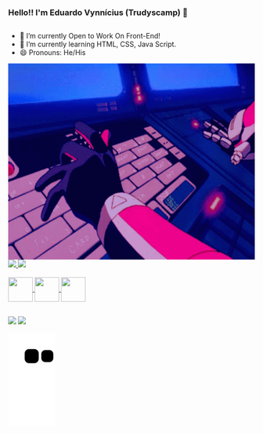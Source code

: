 ### Hello!! I'm Eduardo Vynnícius (Trudyscamp) 👋
 ##
- 🔭 I’m currently Open to Work On Front-End!
- 👾 I’m currently learning HTML, CSS, Java Script.
- 😄 Pronouns: He/His



<img align="center" src="https://github.com/Trudyscamp/Trudyscamp/blob/main/bubblegum-crisis-cyberpunk-anime.gif"  width= "724px" height="400px">
<div>
  <a href="https://github.com/Trudyscamp">
   <img height="180em"  src="https://github-readme-stats.vercel.app/api?username=Trudyscamp&Show_icons=true&theme=tokyonight&include_all_commits=true&count_private=true"/>
    <img height="180em"  src="https://github-readme-stats.vercel.app/api/top-langs/?username=Trudyscamp&layout=compat&langs_count=16&theme=tokyonight"/>
</div>
  <br>
 <div>
 <img align="center" alt="" height="50" width="50" src="https://cdn.jsdelivr.net/gh/devicons/devicon/icons/html5/html5-plain-wordmark.svg"/> 
 <img align="center" alt="" height="50" width="50" src="https://cdn.jsdelivr.net/gh/devicons/devicon/icons/css3/css3-plain-wordmark.svg"/>
 <img align="center" alt="" height="50" width="50" src="https://cdn.jsdelivr.net/gh/devicons/devicon/icons/javascript/javascript-plain.svg"/>
</div>
  
 ##
  
  <div>
    <a href="mailto:eduardo.vynnicius@gmail.com" target="_blank"><img src="https://img.shields.io/badge/Gmail-D14836?style=for-the-badge&logo=gmail&logoColor=white" target="_blank"></a>
    <a href="https://www.linkedin.com/in/eduardo-vynn%C3%ADcius-354368219/" target="_blank"><img src="https://img.shields.io/badge/LinkedIn-0077B5?style=for-the-badge&logo=linkedin&logoColor=white" target="_blank"></a>
 </div>
  
 
 ![snake gif](https://github.com/Trudyscamp/trudyscamp/blob/output/github-contribution-grid-snake.svg)  
 
 
 

